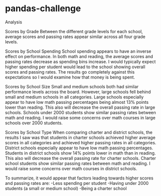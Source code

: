 # pandas-challenge

Analysis

Scores by Grade
    Between the different grade levels for each school, average scores and passing rates appear similar across all four grade levels.

Scores by School Spending
    School spending appears to have an inverse effect on performance. In both math and reading, the average scores and passing rates decrease as spending bins increase. I would typically expect higher spending per student would lead to the school showing overall scores and passing rates. The results go completely against this expectations so I would examine how that money is being spent.

Scores by School Size
    Small and medium schools both had similar performance levels across the board. However, large schools fell behind small and medium schools in all categories. Large schools especially appear to have low math passing percentages being almost 13% points lower than reading. This also will decrease the overall passing rate in large schools. Schools under 2000 students show similar passing rates between math and reading. I would raise some concerns over math courses in large schools over 2000 students.

Scores by School Type
    When comparing charter and district schools, the results I saw was that students in charter schools achieved higher average scores in all categories and achieved higher passing rates in all categories. District schools especially appear to have low math passing percentages. Students in district schools show 14% points lower in math than in reading. This also will decrease the overall passing rate for charter schools. Charter school students show similar passing rates between math and reading. I would raise some concerns over math courses in district schools.

To summarize, it would appear that factors leading towards higher scores and passing rates are:
    -Less spending per student
    -Having under 2000 students (a small or medium school)
    -Being a charter school